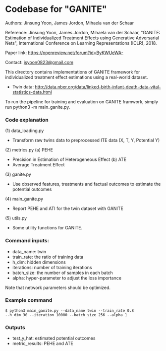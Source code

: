 # Codebase for "GANITE"

Authors: Jinsung Yoon, James Jordon, Mihaela van der Schaar

Reference: Jinsung Yoon, James Jordon, Mihaela van der Schaar, 
"GANITE: Estimation of Individualized Treatment Effects using Generative Adversarial Nets", 
International Conference on Learning Representations (ICLR), 2018.

Paper link: https://openreview.net/forum?id=ByKWUeWA-

Contact: jsyoon0823@gmail.com

This directory contains implementations of GANITE framework for individualized treatment effect estimations
using a real-world dataset.

-   Twin data: http://data.nber.org/data/linked-birth-infant-death-data-vital-statistics-data.html

To run the pipeline for training and evaluation on GANITE framwork, simply run 
python3 -m main_ganite.py.


### Code explanation

(1) data_loading.py
- Transform raw twins data to preprocessed ITE data (X, T, Y, Potential Y)

(2) metrics.py
  (a) PEHE
  - Precision in Estimation of Heterogeneous Effect
  (b) ATE
  - Average Treatment Effect

(3) ganite.py
- Use observed features, treatments and factual outcomes to estimate the potential outcomes

(4) main_ganite.py
- Report PEHE and ATI for the twin dataset with GANITE

(5) utils.py
- Some utility functions for GANITE.

### Command inputs:

-   data_name: twin
-   train_rate: the ratio of training data
-   h_dim: hidden dimensions
-   iterations: number of training iterations
-   batch_size: the number of samples in each batch
-   alpha: hyper-parameter to adjust the loss importance

Note that network parameters should be optimized.

### Example command

```shell
$ python3 main_ganite.py --data_name twin --train_rate 0.8 
--h_dim 30 --iteration 10000 --batch_size 256 --alpha 1 
```

### Outputs

-   test_y_hat: estimated potential outcomes
-   metric_results: PEHE and ATE